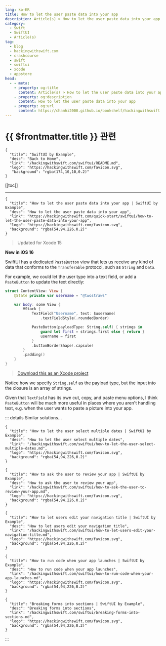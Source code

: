 ```yaml
---
lang: ko-KR
title: How to let the user paste data into your app
description: Article(s) > How to let the user paste data into your app
category:
  - Swift
  - SwiftUI
  - Article(s)
tag: 
  - blog
  - hackingwithswift.com
  - crashcourse
  - swift
  - swiftui
  - xcode
  - appstore
head:
  - - meta:
    - property: og:title
      content: Article(s) > How to let the user paste data into your app
    - property: og:description
      content: How to let the user paste data into your app
    - property: og:url
      content: https://chanhi2000.github.io/bookshelf/hackingwithswift.com/swiftui/how-to-let-the-user-paste-data-into-your-app.html
---
```


# {{ $frontmatter.title }} 관련

```component VPCard
{
  "title": "SwiftUI by Example",
  "desc": "Back to Home",
  "link": "/hackingwithswift.com/swiftui/README.md",
  "logo": "https://hackingwithswift.com/favicon.svg",
   "background": "rgba(174,10,10,0.2)"
}
```

[[toc]]

---

```component VPCard
{
  "title": "How to let the user paste data into your app | SwiftUI by Example",
  "desc": "How to let the user paste data into your app",
  "link": "https://hackingwithswift.com/quick-start/swiftui/how-to-let-the-user-paste-data-into-your-app",
  "logo": "https://hackingwithswift.com/favicon.svg",
  "background": "rgba(54,94,226,0.2)"
}
```

> Updated for Xcode 15

**New in iOS 16**

SwiftUI has a dedicated `PasteButton` view that lets us receive any kind of data that conforms to the `Transferable` protocol, such as `String` and `Data`.

For example, we could let the user type into a text field, or add a `PasteButton` to update the text directly:

```swift
struct ContentView: View {
    @State private var username = "@twostraws"

    var body: some View {
        VStack {
            TextField("Username", text: $username)
                .textFieldStyle(.roundedBorder)

            PasteButton(payloadType: String.self) { strings in
                guard let first = strings.first else { return }
                username = first
            }
            .buttonBorderShape(.capsule)
        }
        .padding()
    }
}
```

> [<FontIcon icon="fas fa-file-zipper"/>Download this as an Xcode project](https://hackingwithswift.com/files/projects/swiftui/how-to-let-the-user-paste-data-into-your-app-1.zip)

Notice how we specify `String.self` as the payload type, but the input into the closure is an array of strings.

Given that `TextField` has its own cut, copy, and paste menu options, I think `PasteButton` will be much more useful in places where you aren't handling text, e.g. when the user wants to paste a picture into your app.

::: details Similar solutions…

```component VPCard
{
  "title": "How to let the user select multiple dates | SwiftUI by Example",
  "desc": "How to let the user select multiple dates",
  "link": "/hackingwithswift.com/swiftui/how-to-let-the-user-select-multiple-dates.md",
  "logo": "https://hackingwithswift.com/favicon.svg",
  "background": "rgba(54,94,226,0.2)"
}
```

```component VPCard
{
  "title": "How to ask the user to review your app | SwiftUI by Example",
  "desc": "How to ask the user to review your app",
  "link": "/hackingwithswift.com/swiftui/how-to-ask-the-user-to-review-your-app.md",
  "logo": "https://hackingwithswift.com/favicon.svg",
  "background": "rgba(54,94,226,0.2)"
}
```

```component VPCard
{
  "title": "How to let users edit your navigation title | SwiftUI by Example",
  "desc": "How to let users edit your navigation title",
  "link": "/hackingwithswift.com/swiftui/how-to-let-users-edit-your-navigation-title.md",
  "logo": "https://hackingwithswift.com/favicon.svg",
  "background": "rgba(54,94,226,0.2)"
}
```

```component VPCard
{
  "title": "How to run code when your app launches | SwiftUI by Example",
  "desc": "How to run code when your app launches",
  "link": "/hackingwithswift.com/swiftui/how-to-run-code-when-your-app-launches.md",
  "logo": "https://hackingwithswift.com/favicon.svg",
  "background": "rgba(54,94,226,0.2)"
}
```

```component VPCard
{
  "title": "Breaking forms into sections | SwiftUI by Example",
  "desc": "Breaking forms into sections",
  "link": "/hackingwithswift.com/swiftui/breaking-forms-into-sections.md",
  "logo": "https://hackingwithswift.com/favicon.svg",
  "background": "rgba(54,94,226,0.2)"
}
```

:::

